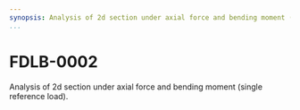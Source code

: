 ```yaml
---
synopsis: Analysis of 2d section under axial force and bending moment (single reference load)
...
```


# FDLB-0002

Analysis of 2d section under axial force and bending moment (single reference load).
